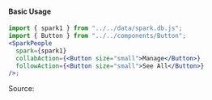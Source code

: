 #### Basic Usage

```jsx
import { spark1 } from "../../data/spark.db.js";
import { Button } from "../../components/Button";
<SparkPeople
  spark={spark1}
  collabAction={<Button size="small">Manage</Button>}
  followAction={<Button size="small">See All</Button>}
/>;
```

Source:

```js { "file": "./SparkPeople.js" }
```
